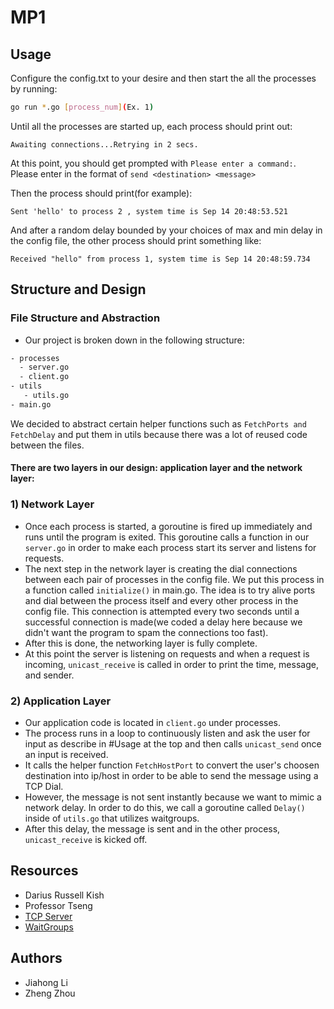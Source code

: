 # MP1

## Usage

Configure the config.txt to your desire and then start the all the processes by running:

```bash
go run *.go [process_num](Ex. 1)
```

Until all the processes are started up, each process should print out: 

`Awaiting connections...Retrying in 2 secs.` 

At this point, you should get prompted with `Please enter a command:`. Please enter in the format of `send <destination> <message>`

Then the process should print(for example):

```Sent 'hello' to process 2 , system time is Sep 14 20:48:53.521```

And after a random delay bounded by your choices of max and min delay in the config file, the other process should print something like:

```Received "hello" from process 1, system time is Sep 14 20:48:59.734```

## Structure and Design
### File Structure and Abstraction
* Our project is broken down in the following structure:

```bash
- processes
  - server.go
  - client.go
- utils
   - utils.go
- main.go
```
We decided to abstract certain helper functions such as `FetchPorts and FetchDelay` and put them in utils because there was a lot of reused code between the files.


#### There are two layers in our design: application layer and the network layer:


### 1) Network Layer 
* Once each process is started, a goroutine is fired up immediately and runs until the program is exited. This goroutine calls a function in 
our `server.go` in order to make each process start its server and listens for requests.
* The next step in the network layer is creating the dial connections between each pair of processes in the config file. We put this process in a function called `initialize()` in main.go. The idea is to try alive ports and dial between the process itself and every other process in the config file. This connection is attempted every two seconds until a successful connection is made(we coded a delay here because we didn't want the program to spam the connections too fast).
* After this is done, the networking layer is fully complete.
* At this point the server is listening on requests and when a request is incoming, `unicast_receive` is called in order to print the time, message, and sender.

### 2) Application Layer 
* Our application code is located in `client.go` under processes.
* The process runs in a loop to continuously listen and ask the user for input as describe in #Usage at the top and then calls `unicast_send` once an input is received. 
* It calls the helper function `FetchHostPort` to convert the user's choosen destination into ip/host in order to be able to send the message using a TCP Dial. 
* However, the message is not sent instantly because we want to mimic a network delay. In order to do this, we call a goroutine called `Delay()` inside of `utils.go` that utilizes waitgroups.
* After this delay, the message is sent and in the other process, `unicast_receive` is kicked off. 

## Resources
* Darius Russell Kish
* Professor Tseng
* [TCP Server](https://opensource.com/article/18/5/building-concurrent-tcp-server-go)
* [WaitGroups](https://www.golangprograms.com/how-to-use-waitgroup-to-delay-execution-of-the-main-function-until-after-all-goroutines-are-complete.html)
## Authors
* Jiahong Li
* Zheng Zhou
